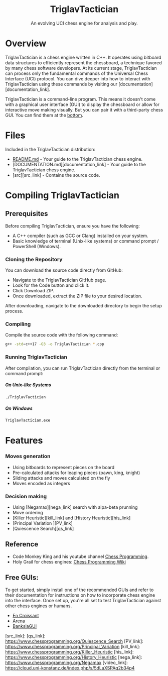 <div align="center">

  <h1>TriglavTactician</h1>

  An evolving UCI chess engine for analysis and play.

</div>

# Overview

TriglavTactician is a chess engine written in C++. It operates using bitboard data structures to efficiently represent the chessboard, a technique favored by many chess software developers. At its current stage, TriglavTactician can process only the fundamental commands of the Universal Chess Interface (UCI) protocol. You can dive deeper into how to interact with TriglavTactician using these commands by visiting our [documentation][documentation_link].

TriglavTactician is a command-line program. This means it doesn't come with a graphical user interface (GUI) to display the chessboard or allow for interactive move making visually. But you can pair it with a third-party chess GUI. You can find them at the [bottom](#free-guis).

# Files

Included in the TriglavTactician distribution:

  * [README.md][readme_link] - Your guide to the TriglavTactician chess engine.
  * [DOCUMENTATION.md][documentation_link] - Your guide to the TriglavTactician chess engine.
  * [src][src_link] - Contains the source code.


# Compiling TriglavTactician

## Prerequisites

Before compiling TriglavTactician, ensure you have the following:
- A C++ compiler (such as GCC or Clang) installed on your system.
- Basic knowledge of terminal (Unix-like systems) or command prompt / PowerShell (Windows).

### Cloning the Repository

You can download the source code directly from GitHub:

* Navigate to the TriglavTactician GitHub page.
* Look for the Code button and click it.
* Click Download ZIP.
* Once downloaded, extract the ZIP file to your desired location.

After downloading, navigate to the downloaded directory to begin the setup process.

### Compiling 

Compile the source code with the following command:

```bash
g++ -std=c++17 -O3 -o TriglavTactician *.cpp
```

### Running TriglavTactician 

After compilation, you can run TriglavTactician directly from the terminal or command prompt:

##### On Unix-like Systems
```bash
./TriglavTactician
```

##### On Windows
```bash
TriglavTactician.exe
```

# Features

### Moves generation
* Using bitboards to represent pieces on the board
* Pre-calculated attacks for leaping pieces (pawn, king, knight)
* Sliding attacks and moves calculated on the fly
* Moves encoded as integers

### Decision making
* Using [Negamax][nega_link] search with alpa-beta prunning
* Move ordering
* [Killer Heuristic][kill_link] and [History Heuristic][his_link]
* [Principal Variation ][PV_link]
* [Quiescence Search][qs_link]

## Reference 
* Code Monkey King and his youtube channel [Chess Programming](https://www.youtube.com/channel/UCB9-prLkPwgvlKKqDgXhsMQ).
* Holy Grail for chess engines: [Chess Programming Wiki](https://www.chessprogramming.org/Main_Page)

## Free GUIs:

To get started, simply install one of the recommended GUIs and refer to their documentation for instructions on how to incorporate chess engine into the interface. Once set up, you're all set to test TriglavTactician against other chess engines or humans.

* [En Croissant](https://encroissant.org/)
* [Arena](http://www.playwitharena.de/)
* [BanksiaGUI](https://banksiagui.com/download/)












[readme_link]: 
[documentation_link]:
[src_link]: 
[qs_link]: https://www.chessprogramming.org/Quiescence_Search
[PV_link]: https://www.chessprogramming.org/Principal_Variation
[kill_link]: https://www.chessprogramming.org/Killer_Heuristic
[his_link]: https://www.chessprogramming.org/History_Heuristic
[nega_link]: https://www.chessprogramming.org/Negamax
[video_link]: https://cloud.uni-konstanz.de/index.php/s/5dLaXSPAq2b34p4